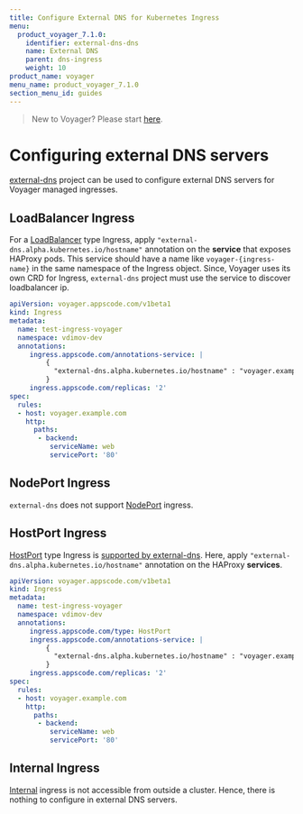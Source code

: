 ```yaml
---
title: Configure External DNS for Kubernetes Ingress
menu:
  product_voyager_7.1.0:
    identifier: external-dns-dns
    name: External DNS
    parent: dns-ingress
    weight: 10
product_name: voyager
menu_name: product_voyager_7.1.0
section_menu_id: guides
---
```


> New to Voyager? Please start [here](/products/voyager/7.1.0/concepts/overview).

# Configuring external DNS servers

[external-dns](https://github.com/kubernetes-incubator/external-dns) project can be used to configure external DNS servers for Voyager managed ingresses.

## LoadBalancer Ingress

For a [LoadBalancer](/products/voyager/7.1.0/concepts/ingress-types/loadbalancer) type Ingress, apply `"external-dns.alpha.kubernetes.io/hostname"` annotation on the **service** that exposes HAProxy pods. This service should have a name like `voyager-{ingress-name}` in the same namespace of the Ingress object. Since, Voyager uses its own CRD for Ingress, `external-dns` project must use the service to discover loadbalancer ip.

```yaml
apiVersion: voyager.appscode.com/v1beta1
kind: Ingress
metadata:
  name: test-ingress-voyager
  namespace: vdimov-dev
  annotations:
     ingress.appscode.com/annotations-service: |
         {
           "external-dns.alpha.kubernetes.io/hostname" : "voyager.example.com,voyager-1.example.com,voyager-2.example.com"
         }
     ingress.appscode.com/replicas: '2'
spec:
  rules:
  - host: voyager.example.com
    http:
      paths:
       - backend:
          serviceName: web
          servicePort: '80'
```

## NodePort Ingress

`external-dns` does not support [NodePort](/products/voyager/7.1.0/concepts/ingress-types/nodeport) ingress.


## HostPort Ingress

[HostPort](/products/voyager/7.1.0/concepts/ingress-types/hostport) type Ingress is [supported by external-dns](https://github.com/kubernetes-incubator/external-dns/blob/v0.5.2/docs/tutorials/hostport). Here, apply `"external-dns.alpha.kubernetes.io/hostname"` annotation on the HAProxy **services**.

```yaml
apiVersion: voyager.appscode.com/v1beta1
kind: Ingress
metadata:
  name: test-ingress-voyager
  namespace: vdimov-dev
  annotations:
     ingress.appscode.com/type: HostPort
     ingress.appscode.com/annotations-service: |
         {
           "external-dns.alpha.kubernetes.io/hostname" : "voyager.example.com,voyager-1.example.com,voyager-2.example.com"
         }
     ingress.appscode.com/replicas: '2'
spec:
  rules:
  - host: voyager.example.com
    http:
      paths:
       - backend:
          serviceName: web
          servicePort: '80'
```

## Internal Ingress

[Internal](/products/voyager/7.1.0/concepts/ingress-types/internal) ingress is not accessible from outside a cluster. Hence, there is nothing to configure in external DNS servers.
